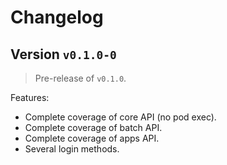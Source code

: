 # Changelog

## Version `v0.1.0-0`

> Pre-release of `v0.1.0`.

Features:
- Complete coverage of core API (no pod exec).
- Complete coverage of batch API.
- Complete coverage of apps API.
- Several login methods.
